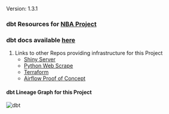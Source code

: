 Version: 1.3.1

### dbt Resources for [NBA Project](https://github.com/jyablonski/NBA-Dashboard)

### dbt docs available [here](https://jyablonski-dbt-docs.netlify.app/)

1. Links to other Repos providing infrastructure for this Project
    * [Shiny Server](https://github.com/jyablonski/NBA-Dashboard)
    * [Python Web Scrape](https://github.com/jyablonski/python_docker)
    * [Terraform](https://github.com/jyablonski/aws_terraform)
    * [Airflow Proof of Concept](https://github.com/jyablonski/nba_elt_airflow)


#### dbt Lineage Graph for this Project
![dbt](https://user-images.githubusercontent.com/16946556/138978498-395b5041-2207-4d41-b6f6-6114106537e6.png)
